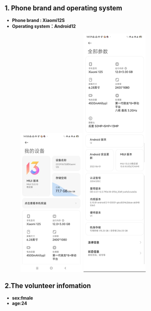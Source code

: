 ## 1. Phone brand and operating system
* **Phone brand : Xiaomi12S**
*  **Operating system：Android12**
<p align = "center">  
<img src="./The%20branch%20and%20system%20of%20the%20mobile%20phone_1.jpg"  style="width:200px" />
<img src="./The%20branch%20and%20system%20of%20the%20mobile%20phone_2.jpg"  style="width:200px" />
</p>

## 2.The volunteer infomation
* **sex:fmale**
* **age:24**